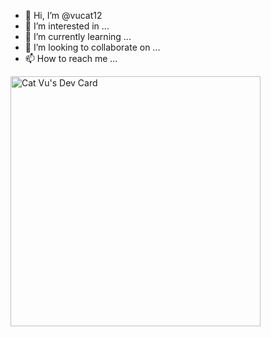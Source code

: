 - 👋 Hi, I’m @vucat12
- 👀 I’m interested in ...
- 🌱 I’m currently learning ...
- 💞️ I’m looking to collaborate on ...
- 📫 How to reach me ...


<a href="https://app.daily.dev/vucat12"><img src="https://api.daily.dev/devcards/3ff4766756524aa3a45efd4b5d200496.png?r=2yp" width="400" alt="Cat Vu's Dev Card"/></a>
